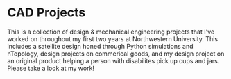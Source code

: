 # CAD Projects

This is a collection of design & mechanical engineering projects that I've worked on throughout my first two years at Northwestern University. This includes a satellite design honed through Python simulations and nTopology, design projects on commerical goods, and my design project on an original product helping a person with disabilites pick up cups and jars. Please take a look at my work!


